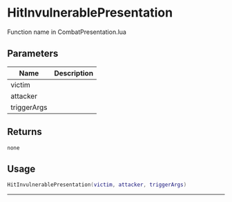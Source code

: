 # HitInvulnerablePresentation

Function name in CombatPresentation.lua

## Parameters

| Name        | Description |
| ----------- | ----------- |
| victim      |             |
| attacker    |             |
| triggerArgs |             |

## Returns

`none`

## Usage

```lua
HitInvulnerablePresentation(victim, attacker, triggerArgs)
```

---
